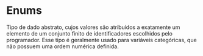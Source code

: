 # Enums
Tipo de dado abstrato, cujos valores são atribuídos a exatamente um elemento de um conjunto finito de identificadores escolhidos pelo programador. Esse tipo é geralmente usado para variáveis categóricas, que não possuem uma ordem numérica definida.